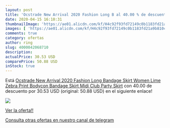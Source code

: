 ```yaml
---
layout: post
title: 'Ocstrade New Arrival 2020 Fashion Long B al 40.00 % de descuento'
date: 2020-04-15 16:10:31
thumbnailImage: 'https://ae01.alicdn.com/kf/H4c92f93fd72149c0b1183fd21a9b810cc/Ocstrade-New-Arrival-2020-Fashion-Long-Bandage-Skirt-Women-Lime-Zebra-Print-Bodycon-Bandage-Skirt-Midi.jpg_350x350._SL200_.jpg'
images: [ 'https://ae01.alicdn.com/kf/H4c92f93fd72149c0b1183fd21a9b810cc/Ocstrade-New-Arrival-2020-Fashion-Long-Bandage-Skirt-Women-Lime-Zebra-Print-Bodycon-Bandage-Skirt-Midi.jpg_350x350._SL200_.jpg' ]
comments: true
category: ofertas
author: ring
slug: 4000042068710
description:
actualPrice: 30.53 USD
comparePrice: 50.88 USD
inStock: true
---
```


Está [Ocstrade New Arrival 2020 Fashion Long Bandage Skirt Women Lime Zebra Print Bodycon Bandage Skirt Midi Club Party Skirt](https://www.amazon.com/dp/4000042068710/?tag=redken08-20) con 40.00 de descuento por 30.53 USD (original: 50.88 USD) en el siguiente enlace!

[![](https://ae01.alicdn.com/kf/H4c92f93fd72149c0b1183fd21a9b810cc/Ocstrade-New-Arrival-2020-Fashion-Long-Bandage-Skirt-Women-Lime-Zebra-Print-Bodycon-Bandage-Skirt-Midi.jpg_350x350._SL200_.jpg)](https://www.amazon.com/dp/4000042068710/?tag=redken08-20)

[Ver la oferta!!](https://www.amazon.com/dp/4000042068710/?tag=redken08-20)

[Consulta otras ofertas en nuestro canal de telegram](https://t.me/s/ofertas25)
